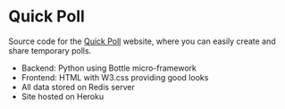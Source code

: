 # Quick Poll

Source code for the [Quick Poll](https://polls-quickly.herokuapp.com) website, where you can easily create and share temporary polls.

- Backend: Python using Bottle micro-framework
- Frontend: HTML with W3.css providing good looks
- All data stored on Redis server
- Site hosted on Heroku
